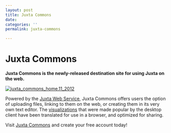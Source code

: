 ```yaml
---
layout: post
title: Juxta Commons
date: 
categories: ''
permalink: juxta-commons

---
```

# Juxta Commons

**Juxta Commons is the newly-released destination site for using Juxta on the web.**

[![](http://dev-juxtasoftware.pantheonsite.io/wp-content/uploads/2012/11/juxta_commons_home.11_2012-300x291.jpg "juxta_commons_home.11_2012")](http://www.juxtacommons.org/)

Powered by the [Juxta Web Service](https://github.com/performant-software/juxta-service/wiki), Juxta Commons offers users the option of uploading files, linking to them on the web, or creating them in its very own text editor. The [visualizations](http://juxtacommons.org/guide#visualizations) that were made popular by the desktop client have been translated for use in a browser, and optimized for sharing.

Visit [Juxta Commons](http://juxtacommons.org/) and create your free account today!